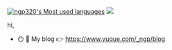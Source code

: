 
[![ngp320's Most used languages](https://github-readme-stats.vercel.app/api/top-langs/?username=ngp320&layout=compact&hide_border=true&langs_count=7)](https://github.com/ngp320)
[![](https://stats.justsong.cn/api/leetcode?username=ngp-x&cn=true)](https://leetcode-cn.com/u/ngp-x/)

hi, 

- :no_mouth: :panda_face: My blog 👉 https://www.yuque.com/_ngp/blog      


